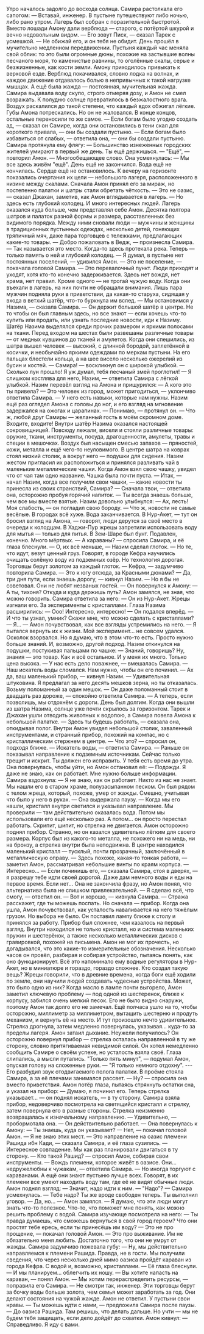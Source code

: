 Утро началось задолго до восхода солнца. Самира растолкала его сапогом: 
— Вставай, инженер. В пустыне путешествуют либо ночью, либо рано утром. 
Лагерь был собран с поразительной быстротой. Вместо лошади Амону дали верблюда — старого, с потёртой шкурой и вечно недовольным видом.
— Его зовут Писк, — сказал Тарек с усмешкой. — Не обижай его, и он тебя не обидит. День прошёл в мучительно медленном передвижении. Пустыня каждый час меняла свой облик: то это были огромные дюны, похожие на застывшие волны песчаного моря, то каменистые равнины, то оголённые скалы, серые и безжизненные, как кости земли. Амону приходилось привыкать к верховой езде. Верблюд покачивался, словно лодка на волнах, и каждое движение отдавалось болью в непривычных к такой нагрузке мышцах. А ещё была жажда — постоянная, мучительная жажда. Самира выдавала воду скупо, строго отмеряя дозу, и Амон не смел возражать. К полудню солнце превратилось в безжалостного врага. Воздух раскалился до такой степени, что каждый вдох обжигал лёгкие. Губы Амона потрескались. Но он не жаловался. В конце концов, остальные переносили то же самое. 
— Если богам было угодно создать ад, — сказал он Самире, когда они остановились в тени скал для короткого привала, — они бы создали пустыню. 
— Если богам было избавиться от слабых, — ответила она, — они бы создали пустыню. Самира протянула ему флягу: 
— Большинство изнеженных городских жителей умирают в первый же день. Ты ещё держишься. 
— "Ещё", — повторил Амон. — Многообещающее слово. 
Она усмехнулась: 
— Мы все здесь живём "ещё". День ещё не закончился. Вода ещё не кончилась. Сердце ещё не остановилось. 
К вечеру на горизонте показались очертания их цели — небольшого лагеря, расположенного в низине между скалами. Сначала Амон принял его за мираж, но постепенно палатки и шатры стали обретать чёткость. 
— Это не оазис, — сказал Джахан, заметив, как Амон вглядывается в лагерь. — Но здесь есть глубокий колодец. И много интересных людей. 
Лагерь оказался куда больше, чем представлял себе Амон. Десятка полтора шатров и палаток разной формы и размера, расставленных без видимого порядка. Между ними сновали люди — мужчины и женщины в традиционных пустынных одеждах, несколько детей, гоняющих тряпичный мяч, даже пара торговцев с тележками, предлагающих какие-то товары. 
— Добро пожаловать в Ведж, — произнесла Самира. — Так называется это место. Когда-то здесь протекала река. Теперь — только память о ней и глубокий колодец. 
— Я думал, в пустыне нет постоянных поселений, — удивился Амон. 
— Это не поселение, — покачала головой Самира. — Это перевалочный пункт. Люди приходят и уходят, хотя кто-то конечно задерживается. Здесь нет вождя, нет храма, нет правил. Кроме одного — не трогай чужую воду. 
Когда они въехали в лагерь, на них почти не обращали внимания. Лишь пара мужчин подняла руки в приветствии, да какая-то старуха, сидящая у входа в ветхий шатёр, что-то буркнула им вслед. 
— Мы остановимся у Назима, — сказала Самира. — Он держит большой шатёр в центре. Не то чтобы он был главным здесь, но все знают — если хочешь что-то купить или продать, или узнать последние новости, иди к Назиму. Шатёр Назима выделялся среди прочих размером и яркими полосами на ткани. Перед входом на шестах были развешаны различные товары — от медных кувшинов до тканей и амулетов. Когда они спешились, из шатра вышел человек — высокий, с длинной бородой, заплетённой в косички, и необычайно яркими одеждами по меркам пустыни. На его пальцах блестели кольца, а на шее висело несколько ожерелий из бусин и костей. 
— Самира! — воскликнул он с широкой улыбкой. — Сколько лун прошло! Я уж думал, тебя песчаный змей проглотил! 
— Я слишком костлява для него, Назим, — ответила Самира с лёгкой улыбкой. Назим перевёл взгляд на Амона и прищурился: 
— А кого это ты привела? 
— Это человек из город, может пригодиться, — уклончиво ответила Самира. — У него есть навыки, которые нам нужны.
Назим ещё раз оглядел Амона с головы до ног, и его взгляд на мгновение задержался на ожогах и царапинах. 
— Понимаю, — протянул он. — Что ж, любой друг Самиры — желанный гость в моём скромном доме. Входите, входите! 
Внутри шатёр Назима оказался настоящей сокровищницей. Повсюду лежали, висели и стояли различные товары: оружие, ткани, инструменты, посуда, драгоценности, амулеты, травы и специи в мешочках. Воздух был насыщен смесью запахов — пряностей, кожи, металла и ещё чего-то неуловимого. В центре шатра на коврах стоял низкий столик, а вокруг него — подушки для сидения. Назим жестом пригласил их расположиться и принялся разливать чай в маленькие металлические чашки. Когда Амон взял свою чашку, увидел что от чая там одно название. Чашка была почти пуста. 
— Итак, — начал Назим, когда все получили свои чашки, — какие новости ты принесла из своих странствий, Самира? 
— Сначала твои, — ответила она, осторожно пробуя горячий напиток. — Ты всегда знаешь больше, чем все мы вместе взятые. 
Назим довольно улыбнулся: 
— Ах, лесть! Моя слабость, — он погладил свою бороду. — Что ж, новости не самые весёлые. В городах всё хуже. Вода заканчивается. В Нур-Акет, — тут он бросил взгляд на Амона, — говорят, люди дерутся за своё место в очереди к колодцам. 
В Хаджи-Пур жрецы запретили использовать воду для мытья — только для питья. В Зем-Шаре был бунт. Подавлен, конечно. Много мёртвых. 
— А караваны? — спросила Самира, и её глаза блеснули. 
— О, их всё меньше, — Назим сделал глоток. — Но те, что идут, везут ценный груз. Говорят, в городе Кефра научились очищать солёную воду из подземных озёр. Но технология дорогая. Торговцы берут золотом за каждый глоток. 
— Кефра, — задумчиво повторила Самира. — Это к югу отсюда, за Красными дюнами? — Да, три дня пути, если знаешь дорогу, — кивнул Назим. — Но я бы не советовал. Они не любят незваных гостей. — Он повернулся к Амону: 
— А ты, тихоня? Откуда и куда держишь путь? Амон замялся, не зная, что можно говорить. Самира ответила за него: 
— Он из Нур-Акет. Жрецы изгнали его. За эксперименты с кристаллами. 
Глаза Назима расширились: 
— Ооо! Интересно, интересно! — Он подался вперёд. — И что ты узнал, умник? Скажи мне, что можно сделать с кристаллами? 
— Я... — Амон почувствовал, как все взгляды устремились на него. — Я пытался вернуть их к жизни. Мой эксперимент... не совсем удался. Осколок взорвался. Но я думаю, что в этом что-то есть. Просто нужно больше знаний. И, возможно, другой подход. 
Назим откинулся на подушки, постукивая пальцами по чашке: 
— Знаний, говоришь? Ну, знания — это товар. Как и всё остальное. И у меня их много. Только цена высока. 
— У нас есть дело поважнее, — вмешалась Самира. — Наш искатель воды сломался. Нам нужно, чтобы он его починил. 
— Ах да, ваш маленький прибор, — кивнул Назим. — Удивительная штуковина. Я предлагал за него десять мешков зерна, но ты отказалась. Возьму поломанный за один мешок. 
— Он даже поломанный стоит в двадцать раз дороже, — спокойно ответила Самира. — А теперь, если позволишь, мы отдохнём с дороги. День был долгим. 
Когда они вышли из шатра Назима, солнце уже почти скрылось за горизонтом. Тарек и Джахан ушли отводить животных к водопою, а Самира повела Амона к небольшой палатке. 
— Здесь ты будешь работать, — сказала она, откидывая полог. Внутри Амон увидел небольшой столик, заваленный инструментами, и странный прибор, похожий на компас, но с кристаллическим стержнем в центре. 
— Что это? — спросил он, подходя ближе. — Искатель воды, — ответила Самира. — Раньше он показывал направление к подземным источникам. Сейчас только трещит и искрит. Ты должен его исправить. У тебя есть время до утра. Она повернулась, чтобы уйти, но Амон остановил её: — Подожди. Я даже не знаю, как он работает. Мне нужно больше информации. Самира вздохнула: — Я не знаю, как он работает. Никто из нас не знает. Мы нашли его в старом храме, полузасыпанном песком. Он был рядом с телом жреца, который, похоже, умер от жажды. Смешно, учитывая что было у него в руках. — Она выдержала паузу. — Когда мы его нашли, кристалл внутри светился и указывал направление. Мы проверили — там действительно оказалась вода. Потом мы использовали его ещё несколько раз. А потом... он просто перестал работать. Скрипит, шипит, но стрелка не двигается. Амон осторожно поднял прибор. Странно, но он казался удивительно лёгким для своего размера. Корпус был из какого-то металла, не похожего ни на медь, ни на бронзу, а стрелка внутри была неподвижна. В центре находился маленький кристалл — тусклый, почти прозрачный, заключённый в металлическую оправу. — Здесь похоже, какая-то тонкая работа, — заметил Амон, рассматривая небольшие винты по краям корпуса. — Интересно... — Если починишь его, — сказала Самира, стоя в дверях, — я разрешу тебе идти своей дорогой. Даже дам немного воды и еды на первое время. Если нет... Она не закончила фразу, но Амон понял, что альтернатива была не слишком привлекательной. — Я сделаю всё, что смогу, — ответил он. — Вот и хорошо, — кивнула Самира. — Стража расскажет, где ты можешь поспать. Но сначала — прибор. Когда она ушла, Амон почувствовал, как усталость наваливается на него тяжёлым грузом. Но выбора не было. Он поставил лампу ближе к столу и принялся за работу. Прибор был сложнее, чем казалось на первый взгляд. Внутри находился не только кристалл, но и система маленьких пружин и шестерёнок, а также несколько металлических дисков с гравировкой, похожей на письмена. Амон не мог их прочесть, но догадывался, что это какие-то измерительные обозначения. Несколько часов он провёл, разбирая и собирая устройство, пытаясь понять, как оно функционирует. Всё это напоминало ему водные регуляторы в Нур-Акет, но в миниатюре и гораздо, гораздо сложнее. Кто создал такую вещь? Жрецы говорили, что в древние времена, когда боги ещё ходили по земле, они научили людей создавать чудесные устройства. Может, это было одно из них? Когда масло в лампе почти выгорело, Амон заметил ключевую проблему — под одной из шестеренок, ближе к корпусу, забился очень мелкий песок. Его не было видно снаружи, поэтому Амон так долго его не замечал. Ещё полчаса ушло на то, чтобы осторожно, миллиметр за миллиметром, вытащить шестерню и продуть механизм, и вернуть её на место. И тут произошло нечто удивительное. Стрелка дрогнула, затем медленно повернулась, указывая... куда-то за пределы лагеря. Амон затаил дыхание. Неужели получилось? Он осторожно повернул прибор — стрелка осталась направленной в ту же сторону, словно притягиваемая невидимой силой. Он хотел немедленно сообщить Самире о своём успехе, но усталость взяла своё. Глаза слипались, а мысли путались. "Только пять минут", — подумал Амон, опуская голову на сложенные руки. — "Я только немного отдохну". --- Его разбудил звук отодвигаемого полога палатки. В проёме стояла Самира, а за её плечами занимался рассвет. — Ну? — спросила она вместо приветствия. Амон потёр глаза, пытаясь стряхнуть остатки сна, и указал на прибор: — Думаю, я починил его. Теперь стрелка указывает... — он поднял искатель, — в ту сторону. Самира взяла прибор, недоверчиво посмотрела на светящийся кристалл и стрелку, затем повернула его в разные стороны. Стрелка неизменно возвращалась к изначальному направлению. — Удивительно, — пробормотала она. — Он действительно работает. — Она повернулась к Амону: — Ты знаешь, куда он указывает? — Нет, — покачал головой Амон. — Я не знаю этих мест. — Это направление на оазис племени Рашида ибн Кади, — сказала Самира, и её глаза сузились. — Интересное совпадение. Мы как раз планировали двигаться в ту сторону. — Кто такой Рашид? — спросил Амон, собирая свои инструменты. — Вождь племени, которое живёт в оазисе. Они... недружелюбны к чужакам, — ответила Самира. — Но иногда торгуют с караванами. А ещё они знают пустыню лучше всех. Говорят, в их племени все умеют находить воду там, где её не видят обычные люди. Амон поднял взгляд: — Значит, надо идти к ним. — "Надо"? — Самира усмехнулась. — Тебе надо? Ты же вроде свободен теперь. Ты выполнил уговор. — Да, но... — Амон замялся. — Я думаю, что эти люди могут знать что-то полезное. Что-то, что поможет мне понять, как можно решить проблему с водой. Самира изучающе посмотрела на него: — Ты правда думаешь, что сможешь вернуться в свой город героем? Что они простят тебе ересь, если ты принесёшь им воду? — Это не про прощение, — покачал головой Амон. — Это про выживание. Им не обязательно меня любить. Достаточно того, что они не умрут от жажды. Самира задумчиво пожевала губу: — Ну, мы действительно направляемся к племени Рашида. Правда, не в гости. Мы получили сведения, что через несколько дней мимо оазиса пройдёт караван из города Кефра. С водой и, возможно, кристаллами. — Её глаза блеснули. — И мы планируем... облегчить их ношу. — Вы хотите напасть на караван, — понял Амон. — Мы хотим перераспределить ресурсы, — поправила его Самира. — Не смотри так, инженер. Эти торговцы берут за бочку воды больше золота, чем семья может заработать за год. Они делают состояния на чужой жажде. Амон не ответил. У пустыни свои нравы. — Ты можешь идти с нами, — предложила Самира после паузы. — До оазиса Рашида. Там решишь, что делать дальше. Но учти — мы не будем тебя защищать, если дело дойдёт до схватки. Амон кивнул: — Справедливо. Я иду с вами.